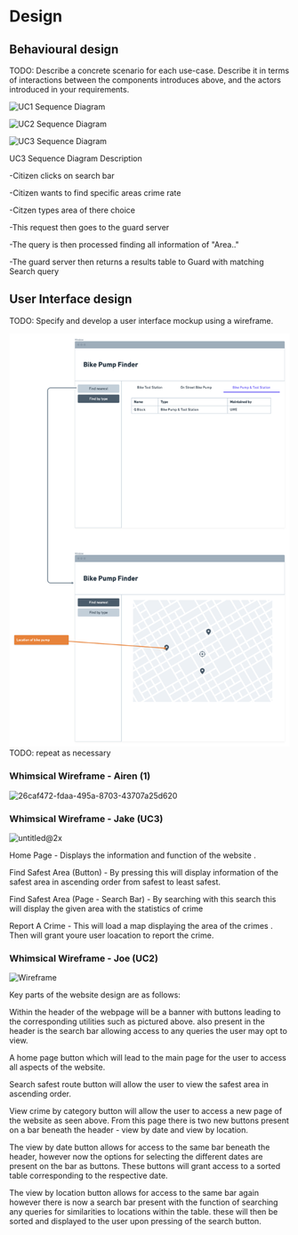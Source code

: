 # Design

## Behavioural design
TODO: Describe a concrete scenario for each use-case. 
Describe it in terms of interactions between the components introduces above, and the actors introduced in your requirements.

![UC1 Sequence Diagram](https://user-images.githubusercontent.com/93520494/166558015-6288e680-2808-4ca5-9f46-cf0bf7584680.jpg)

![UC2 Sequence Diagram](https://user-images.githubusercontent.com/94834832/166523968-1c50da5d-5eff-4ad1-af98-90a7fe166a09.JPG)

![UC3 Sequence Diagram](https://user-images.githubusercontent.com/93520494/166569392-19ef49a7-3fcc-4f1f-a9e4-262882a27276.jpg)

UC3 Sequence Diagram Description

-Citizen clicks on search bar

-Citizen wants to find specific areas crime rate

-Citzen types area of there choice 

-This request then goes to the guard server

-The query is then processed finding all information of "Area.."

-The guard server then returns a results table to Guard with matching Search query


## User Interface design
TODO: Specify and develop a user interface mockup using a wireframe.

![Insert your wireframe screenshots for each use-case here](images/wireframe.png)
TODO: repeat as necessary

### Whimsical Wireframe - Airen (1)

![26caf472-fdaa-495a-8703-43707a25d620](https://user-images.githubusercontent.com/86235504/148756418-0f5065d2-cde8-415f-8d78-bdbc593b3915.png)

### Whimsical Wireframe - Jake (UC3)

![untitled@2x](https://user-images.githubusercontent.com/93520494/164234872-77721d8c-35c7-4a2f-bb10-4e11cd8fddcc.png)

Home Page - Displays the information and function of the website . 

Find Safest Area (Button) - By pressing this will display information of the safest area in ascending order from safest to least safest. 

Find Safest Area (Page - Search Bar) - By searching with this search this will display the given area with the statistics of crime 

Report A Crime - This will load a map displaying the area of the crimes . Then will grant youre user loacation to report the crime.

### Whimsical Wireframe - Joe (UC2)

![Wireframe](https://user-images.githubusercontent.com/94834832/166563372-dcd14791-208a-49ce-96a2-ab7902ba8931.png)

Key parts of the website design are as follows:

Within the header of the webpage will be a banner with buttons leading to the corresponding utilities such as pictured above. also present in the header is the search bar allowing access to any queries the user may opt to view.

A home page button which will lead to the main page for the user to access all aspects of the website.

Search safest route button will allow the user to view the safest area in ascending order.

View crime by category button will allow the user to access a new page of the website as seen above. From this page there is two new buttons present on a bar beneath the header - view by date and view by location.

The view by date button allows for access to the same bar beneath the header, however now the options for selecting the different dates are present on the bar as buttons. These buttons will grant access to a sorted table corresponding to the respective date.

The view by location button allows for access to the same bar again however there is now a search bar present with the function of searching any queries for similarities to locations within the table. these will then be sorted and displayed to the user upon pressing of the search button.


